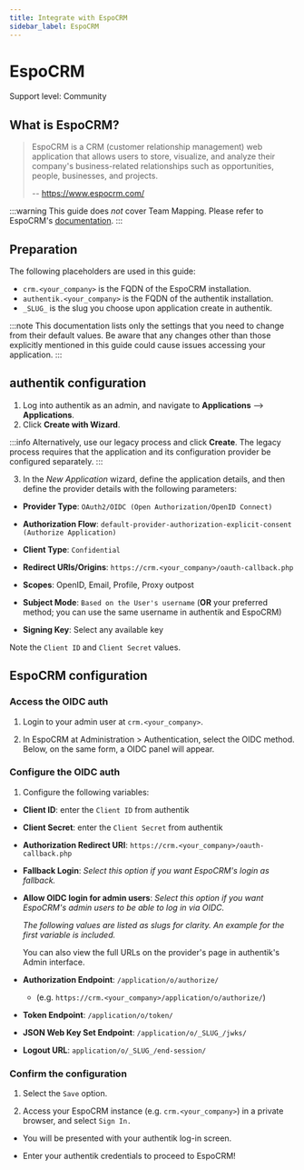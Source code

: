 ```yaml
---
title: Integrate with EspoCRM
sidebar_label: EspoCRM
---
```


# EspoCRM

<span class="badge badge--secondary">Support level: Community</span>

## What is EspoCRM?

> EspoCRM is a CRM (customer relationship management) web application that allows users to store, visualize, and analyze their company's business-related relationships such as opportunities, people, businesses, and projects.
>
> -- https://www.espocrm.com/

:::warning
This guide does _not_ cover Team Mapping. Please refer to EspoCRM's [documentation](https://docs.espocrm.com/administration/oidc/#team-mapping).
:::

## Preparation

The following placeholders are used in this guide:

- `crm.<your_company>` is the FQDN of the EspoCRM installation.
- `authentik.<your_company>` is the FQDN of the authentik installation.
- `_SLUG_` is the slug you choose upon application create in authentik.

:::note
This documentation lists only the settings that you need to change from their default values. Be aware that any changes other than those explicitly mentioned in this guide could cause issues accessing your application.
:::

## authentik configuration

1. Log into authentik as an admin, and navigate to **Applications** --> **Applications**.
2. Click **Create with Wizard**.

:::info
Alternatively, use our legacy process and click **Create**. The legacy process requires that the application and its configuration provider be configured separately.
:::

3. In the _New Application_ wizard, define the application details, and then define the provider details with the following parameters:

- **Provider Type**: `OAuth2/OIDC (Open Authorization/OpenID Connect)`

- **Authorization Flow**: `default-provider-authorization-explicit-consent (Authorize Application)`
- **Client Type**: `Confidential`
- **Redirect URIs/Origins**: `https://crm.<your_company>/oauth-callback.php`
- **Scopes**: OpenID, Email, Profile, Proxy outpost
- **Subject Mode**: `Based on the User's username` (**OR** your preferred method; you can use the same username in authentik and EspoCRM)
- **Signing Key**: Select any available key

Note the `Client ID` and `Client Secret` values.

## EspoCRM configuration

### Access the OIDC auth

1. Login to your admin user at `crm.<your_company>`.

2. In EspoCRM at Administration > Authentication, select the OIDC method. Below, on the same form, a OIDC panel will appear.

### Configure the OIDC auth

1. Configure the following variables:

- **Client ID**: enter the `Client ID` from authentik
- **Client Secret**: enter the `Client Secret` from authentik
- **Authorization Redirect URI**: `https://crm.<your_company>/oauth-callback.php`
- **Fallback Login**: _Select this option if you want EspoCRM's login as fallback._
- **Allow OIDC login for admin users**: _Select this option if you want EspoCRM's admin users to be able to log in via OIDC._

    _The following values are listed as slugs for clarity. An example for the first variable is included._

    You can also view the full URLs on the provider's page in authentik's Admin interface.

- **Authorization Endpoint**: `/application/o/authorize/`
    - (e.g. `https://crm.<your_company>/application/o/authorize/`)
- **Token Endpoint**: `/application/o/token/`
- **JSON Web Key Set Endpoint**: `/application/o/_SLUG_/jwks/`
- **Logout URL**: `application/o/_SLUG_/end-session/`

### Confirm the configuration

1. Select the `Save` option.

2. Access your EspoCRM instance (e.g. `crm.<your_company>`) in a private browser, and select `Sign In.`

- You will be presented with your authentik log-in screen.

- Enter your authentik credentials to proceed to EspoCRM!
